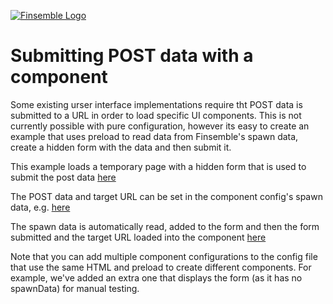 [![Finsemble Logo](https://documentation.chartiq.com/finsemble/styles/img/Finsemble_Logo_Dark.svg)](https://documentation.chartiq.com/finsemble/)

# Submitting POST data with a component
Some existing urser interface implementations require tht POST data is submitted to a URL in order to load specific UI components. This is not currently possible with pure configuration, however its easy to create an example that uses preload to read data from Finsemble's spawn data, create a hidden form with the data and then submit it.

This example loads a temporary page with a hidden form that is used to submit the post data [here](https://github.com/ChartIQ/finsemble-seed/blob/ca5ebd6cd0d8b43e150eeae26eb6b8e0fc749379/src/components/postExample/postExample.html#L11-L13)

The POST data and target URL can be set in the component config's spawn data, e.g. [here](https://github.com/ChartIQ/finsemble-seed/blob/ca5ebd6cd0d8b43e150eeae26eb6b8e0fc749379/src/components/postExample/config.json#L19-L23)

The spawn data is automatically read, added to the form and then the form submitted and the target URL loaded into the component [here](https://github.com/ChartIQ/finsemble-seed/blob/ca5ebd6cd0d8b43e150eeae26eb6b8e0fc749379/src/components/postExample/postExample.js#L27-L49)

Note that you can add multiple component configurations to the config file that use the same HTML and preload to create different components. For example, we've added an extra one that displays the form (as it has no spawnData) for manual testing.